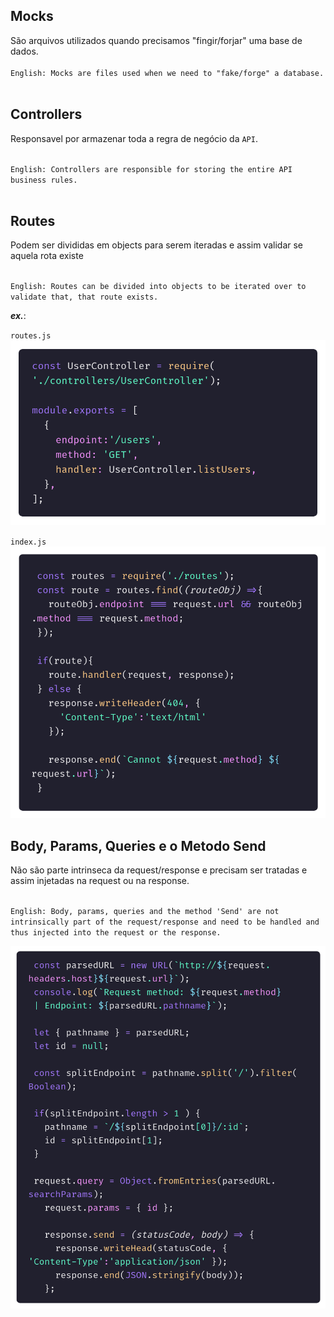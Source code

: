 ## Mocks
São arquivos utilizados quando precisamos "fingir/forjar" uma base de dados.
<br></br>
`English: Mocks are files used when we need to "fake/forge" a database.`
<br></br>

## Controllers
Responsavel por armazenar toda a regra de negócio da `API`.
<br></br>

`English: Controllers are responsible for storing the entire API business rules.`
<br></br>

## Routes
Podem ser divididas em objects para serem iteradas e assim validar se aquela rota existe 
<br></br>

`English: Routes can be divided into objects to be iterated over to validate that, that route exists.`

___ex.___:

`routes.js`
![routes.js](imgReadme/code.png)

`index.js`
![index.js](imgReadme/code2.png)


## Body, Params, Queries e o Metodo Send
Não são parte intrinseca da request/response e precisam ser tratadas e assim injetadas na request ou na response.
<br></br>

`English: Body, params, queries and the method 'Send' are not intrinsically part of the request/response and need to be handled and thus injected into the request or the response.`

![Body, params, query and send](imgReadme/code3.png)
